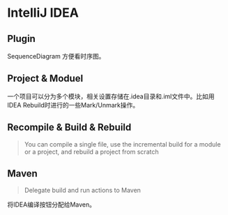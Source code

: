 # IntelliJ IDEA

## Plugin
SequenceDiagram 方便看时序图。  

## Project & Moduel
一个项目可以分为多个模块，相关设置存储在.idea目录和.iml文件中。比如用IDEA Rebuild时进行的一些Mark/Unmark操作。  

## Recompile & Build & Rebuild
> You can compile a single file, use the incremental build for a module or a project, and rebuild a project from scratch  

## Maven
> Delegate build and run actions to Maven  

将IDEA编译按钮分配给Maven。
